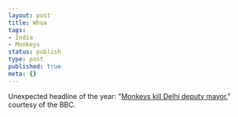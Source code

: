 ```yaml
---
layout: post
title: Whoa
tags:
- India
- Monkeys
status: publish
type: post
published: true
meta: {}
---
```

Unexpected headline of the year:  "<a href="http://news.bbc.co.uk/2/hi/south_asia/7055625.stm">Monkeys kill Delhi deputy mayor</a>," courtesy of the BBC.

